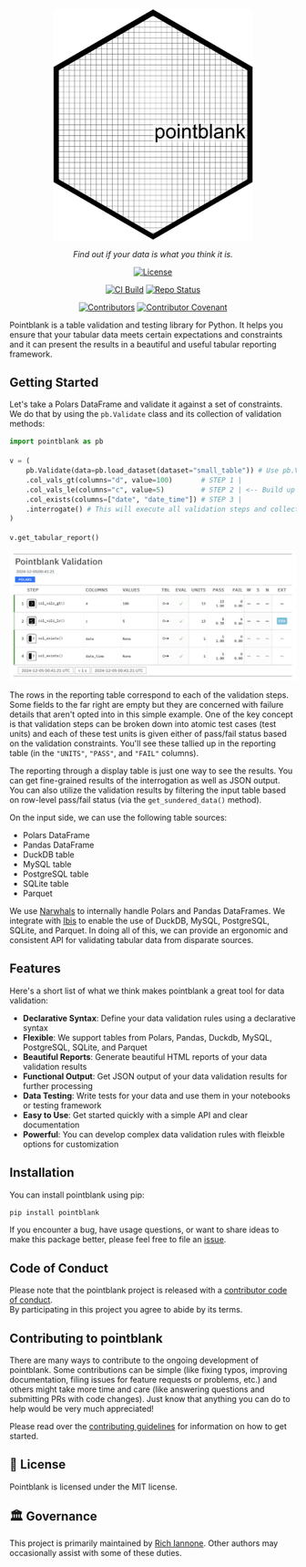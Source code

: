 <div align="center">

<img src="images/pointblank_logo.svg" alt="Pointblank logo" width="350px"/>

_Find out if your data is what you think it is._

[![License](https://img.shields.io/github/license/rich-iannone/pointblank)](https://img.shields.io/github/license/rich-iannone/pointblank)

[![CI Build](https://github.com/rich-iannone/pointblank/actions/workflows/ci-tests.yaml/badge.svg)](https://github.com/rich-iannone/pointblank/actions/workflows/ci-tests.yaml)
[![Repo Status](https://www.repostatus.org/badges/latest/active.svg)](https://www.repostatus.org/#active)

[![Contributors](https://img.shields.io/github/contributors/rich-iannone/pointblank)](https://github.com/rich-iannone/pointblank/graphs/contributors)
[![Contributor Covenant](https://img.shields.io/badge/Contributor%20Covenant-v2.1%20adopted-ff69b4.svg)](https://www.contributor-covenant.org/version/2/1/code_of_conduct.html)

</div>

Pointblank is a table validation and testing library for Python. It helps you ensure that your tabular data meets certain expectations and constraints and it can present the results in a beautiful and useful tabular reporting framework.

## Getting Started

Let's take a Polars DataFrame and validate it against a set of constraints. We do that by using the `pb.Validate` class and its collection of validation methods:

```python
import pointblank as pb

v = (
    pb.Validate(data=pb.load_dataset(dataset="small_table")) # Use pb.Validate to start
    .col_vals_gt(columns="d", value=100)       # STEP 1 |
    .col_vals_le(columns="c", value=5)         # STEP 2 | <-- Build up a validation plan
    .col_exists(columns=["date", "date_time"]) # STEP 3 |
    .interrogate() # This will execute all validation steps and collect intel
)

v.get_tabular_report()
```

<img src="images/pointblank-tabular-report.png" alt="Validation Report">

The rows in the reporting table correspond to each of the validation steps. Some fields to the far right are empty but they are concerned with failure details that aren't opted into in this simple example. One of the key concept is that validation steps can be broken down into atomic test cases (test units) and each of these test units is given either of pass/fail status based on the validation constraints. You'll see these tallied up in the reporting table (in the `"UNITS"`, `"PASS"`, and `"FAIL"` columns).

The reporting through a display table is just one way to see the results. You can get fine-grained results of the interrogation as well as JSON output. You can also utilize the validation results by filtering the input table based on row-level pass/fail status (via the `get_sundered_data()` method).

On the input side, we can use the following table sources:

- Polars DataFrame
- Pandas DataFrame
- DuckDB table
- MySQL table
- PostgreSQL table
- SQLite table
- Parquet

We use [Narwhals](https://github.com/narwhals-dev/narwhals) to internally handle Polars and Pandas DataFrames. We integrate with [Ibis](https://github.com/ibis-project/ibis) to enable the use of DuckDB, MySQL, PostgreSQL, SQLite, and Parquet. In doing all of this, we can provide an ergonomic and consistent API for validating tabular data from disparate sources.

## Features

Here's a short list of what we think makes pointblank a great tool for data validation:

- **Declarative Syntax**: Define your data validation rules using a declarative syntax
- **Flexible**: We support tables from Polars, Pandas, Duckdb, MySQL, PostgreSQL, SQLite, and Parquet
- **Beautiful Reports**: Generate beautiful HTML reports of your data validation results
- **Functional Output**: Get JSON output of your data validation results for further processing
- **Data Testing**: Write tests for your data and use them in your notebooks or testing framework
- **Easy to Use**: Get started quickly with a simple API and clear documentation
- **Powerful**: You can develop complex data validation rules with fleixble options for customization

## Installation

You can install pointblank using pip:

```bash
pip install pointblank
```

If you encounter a bug, have usage questions, or want to share ideas to make this package better, please feel free to file an [issue](https://github.com/rich-iannone/pointblank/issues).

## Code of Conduct

Please note that the pointblank project is released with a [contributor code of conduct](https://www.contributor-covenant.org/version/2/1/code_of_conduct/).<br>By participating in this project you agree to abide by its terms.

## Contributing to pointblank

There are many ways to contribute to the ongoing development of pointblank. Some contributions can be simple (like fixing typos, improving documentation, filing issues for feature requests or problems, etc.) and others might take more time and care (like answering questions and submitting PRs with code changes). Just know that anything you can do to help would be very much appreciated!

Please read over the [contributing guidelines](https://github.com/rich-iannone/pointblank/blob/main/CONTRIBUTING.md) for information on how to get started.

## 📄 License

Pointblank is licensed under the MIT license.

## 🏛️ Governance

This project is primarily maintained by [Rich Iannone](https://twitter.com/riannone).
Other authors may occasionally assist with some of these duties.
